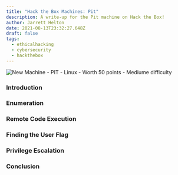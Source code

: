 ```yaml
---
title: "Hack the Box Machines: Pit"
description: A write-up for the Pit machine on Hack the Box!
author: Jarrett Helton
date: 2021-08-13T23:32:27.648Z
draft: false
tags:
  - ethicalhacking
  - cybersecurity
  - hackthebox
---
```

![New Machine - PIT - Linux - Worth 50 points - Mediume difficulty](/static/img/pithtb.jpeg "Pit Hack the Boc")

### Introduction

### Enumeration

### Remote Code Execution

### Finding the User Flag

### Privilege Escalation

### Conclusion